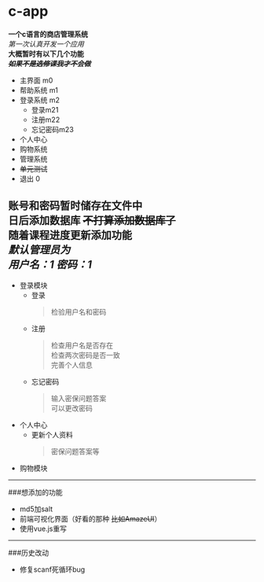 # c-app
**一个c语言的商店管理系统**  
*第一次认真开发一个应用*  
**大概暂时有以下几个功能**  
***~~如果不是选修课我才不会做~~***
+ 主界面 m0
+ 帮助系统 m1
+ 登录系统 m2
  + 登录m21
  + 注册m22
  + 忘记密码m23
+ 个人中心
+ 购物系统
+ 管理系统
+ ~~单元测试~~
+ 退出 0 

账号和密码暂时储存在文件中  
日后添加数据库   ~~不打算添加数据库了~~  
随着课程进度更新添加功能  
***默认管理员为***   
***用户名：1 密码：1***
---
+ 登录模块
    + 登录 
        > 检验用户名和密码
    + 注册
        > 检查用户名是否存在  
    检查两次密码是否一致  
    完善个人信息
    +   忘记密码
        >  输入密保问题答案  
       可以更改密码
+ 个人中心
    + 更新个人资料  
        >密保问题答案等
+ 购物模块
---  
###想添加的功能
+ md5加salt
+ 前端可视化界面（好看的那种 ~~比如AmazeUI~~）
+ 使用vue.js重写
---  
###历史改动
+ 修复scanf死循环bug